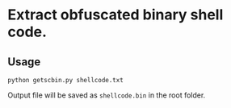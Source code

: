 # Extract obfuscated binary shell code.

## Usage

```python getscbin.py shellcode.txt```

Output file will be saved as `shellcode.bin` in the root folder.